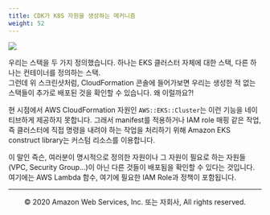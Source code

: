 ```yaml
---
title: CDK가 K8S 자원을 생성하는 메커니즘
weight: 52
---
```



![](/images/70-appendix/stacks.png)

우리는 스택을 두 가지 정의했습니다. 하나는 EKS 클러스터 자체에 대한 스택, 다른 하나는 컨테이너를 정의하는 스택.  
그런데 위 스크린샷처럼, CloudFormation 콘솔에 들어가보면 우리는 생성한 적 없는 스택들이 추가로 배포된 것을 확인할 수 있습니다. 왜 이럴까요?!

현 시점에서 AWS CloudFormation 자원인 `AWS::EKS::Cluster`는 이런 기능을 네이티브하게 제공하지 못합니다. 그래서 manifest를 적용하거나 IAM role 매핑 같은 작업, 즉 클러스터에 직접 명령을 내려야 하는 작업을 처리하기 위해 Amazon EKS construct library는 커스텀 리소스를 이용합니다.

이 말인 즉슨, 여러분이 명시적으로 정의한 자원이나 그 자원이 필요로 하는 자원들(VPC, Security Group...)이 아닌 다른 것들이 배포됨을 확인할 수 있다는 것입니다. 여기에는 AWS Lambda 함수, 여기에 필요한 IAM Role과 정책이 포함됩니다. 


---
<p align="center">
© 2020 Amazon Web Services, Inc. 또는 자회사, All rights reserved.
</p>
